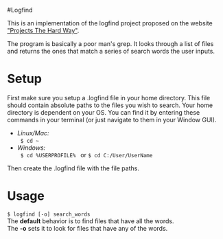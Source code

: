 #Logfind

This is an implementation of the logfind project proposed on the website ["Projects The Hard Way"](http://projectsthehardway.com/2015/06/16/project-1-logfind-2/).

The program is basically a poor man's grep. It looks through a list of files and returns the ones that match a series of search words the user inputs.

# Setup
First make sure you setup a .logfind file in your home directory. This file should contain absolute paths to the files you wish to search.
Your home directory is dependent on your OS. You can find it by entering these commands in your terminal (or just navigate to them in your Window GUI).    

- _Linux/Mac:_  
<code> $ cd ~ </code>
- _Windows:_  
<code> $ cd %USERPROFILE% </code> or <code>$ cd C:/User/UserName </code>  

Then create the .logfind file with the file paths.

# Usage

<code>$ logfind [-o] search_words</code>  
The **default** behavior is to find files that have all the words.  
The **-o** sets it to look for files that have any of the words.

